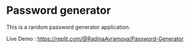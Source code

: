 # Password generator

This is a random password generator application.

Live Demo : https://replit.com/@RadinaAvramova/Password-Generator
